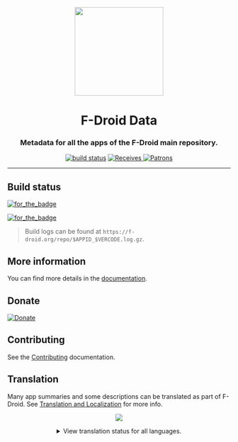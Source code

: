 <div align="center">

<p><img src="https://gitlab.com/fdroid/artwork/-/raw/master/fdroid-logo-2015/fdroid-logo.svg" width="200"></p>

# F-Droid Data
### Metadata for all the apps of the F-Droid main repository.

[![build status](https://gitlab.com/fdroid/fdroiddata/badges/master/pipeline.svg)](https://gitlab.com/fdroid/fdroiddata/-/pipelines)
[
![Receives](https://img.shields.io/liberapay/receives/F-Droid-Data.svg?logo=liberapay)
![Patrons](https://img.shields.io/liberapay/patrons/F-Droid-Data.svg?logo=liberapay)
](https://liberapay.com/F-Droid-Data)

</div>

----

## Build status

[![for_the_badge](https://img.shields.io/badge/current-buildserver_activity-green?style=for-the-badge&labelColor=B0EA05&color=1976D2)](https://f-droid.org/wiki/index.php?title=Special:RecentChanges&days=7&from=&hidebots=0&hideanons=1&hideliu=1&limit=500)

[![for_the_badge](https://img.shields.io/badge/fdroid-monitor-green?style=for-the-badge&labelColor=B0EA05&color=1976D2)](https://monitor.f-droid.org/builds)

> Build logs can be found at `https://f-droid.org/repo/$APPID_$VERCODE.log.gz`.


## More information

You can find more details in the [documentation](https://f-droid.org/docs).


## Donate

[![Donate](https://liberapay.com/assets/widgets/donate.svg)](https://liberapay.com/F-Droid-Data)


## Contributing

See the [Contributing](CONTRIBUTING.md) documentation.


## Translation

Many app summaries and some descriptions can be translated as part of F-Droid. See [Translation and Localization](https://f-droid.org/docs/Translation_and_Localization)
for more info.

<div align="center">

[![](https://hosted.weblate.org/widgets/f-droid/-/287x66-white.png)](https://hosted.weblate.org/engage/f-droid)

<details>
<summary>View translation status for all languages.</summary>

[![translation status](https://hosted.weblate.org/widgets/f-droid/-/fdroiddata/multi-auto.svg)](https://hosted.weblate.org/engage/f-droid/?utm_source=widget)

</details>

</div>
